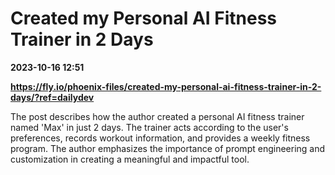 # Created my Personal AI Fitness Trainer in 2 Days

**2023-10-16 12:51**

**https://fly.io/phoenix-files/created-my-personal-ai-fitness-trainer-in-2-days/?ref=dailydev**

The post describes how the author created a personal AI fitness trainer named 'Max' in just 2 days. The trainer acts according to the user's preferences, records workout information, and provides a weekly fitness program. The author emphasizes the importance of prompt engineering and customization in creating a meaningful and impactful tool.